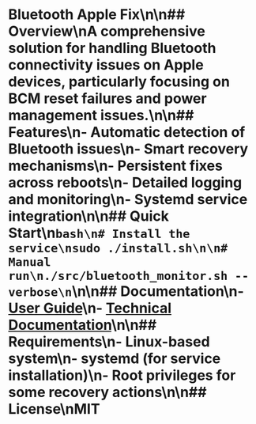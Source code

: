 # Bluetooth Apple Fix\n\n## Overview\nA comprehensive solution for handling Bluetooth connectivity issues on Apple devices, particularly focusing on BCM reset failures and power management issues.\n\n## Features\n- Automatic detection of Bluetooth issues\n- Smart recovery mechanisms\n- Persistent fixes across reboots\n- Detailed logging and monitoring\n- Systemd service integration\n\n## Quick Start\n```bash\n# Install the service\nsudo ./install.sh\n\n# Manual run\n./src/bluetooth_monitor.sh --verbose\n```\n\n## Documentation\n- [User Guide](docs/user/usage.md)\n- [Technical Documentation](docs/technical/implementation.md)\n\n## Requirements\n- Linux-based system\n- systemd (for service installation)\n- Root privileges for some recovery actions\n\n## License\nMIT
